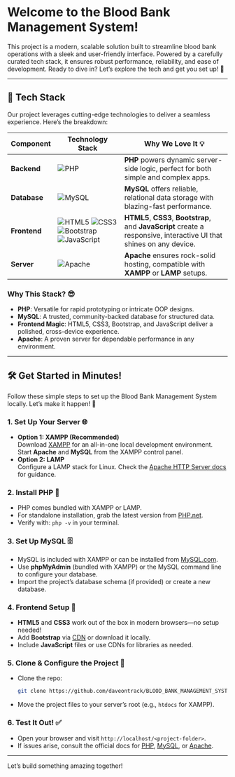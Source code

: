 
# Welcome to the Blood Bank Management System!

This project is a modern, scalable solution built to streamline blood bank operations with a sleek and user-friendly interface. Powered by a carefully curated tech stack, it ensures robust performance, reliability, and ease of development. Ready to dive in? Let’s explore the tech and get you set up! 🎉

---

## 🌟 Tech Stack

Our project leverages cutting-edge technologies to deliver a seamless experience. Here’s the breakdown:

| Component       | Technology Stack                                                                 | Why We Love It 💡                                                                 |
|-----------------|----------------------------------------------------------------------------------|----------------------------------------------------------------------------------|
| **Backend**     | ![PHP](https://img.shields.io/badge/PHP-777BB4?logo=php&logoColor=white)         | **PHP** powers dynamic server-side logic, perfect for both simple and complex apps. |
| **Database**    | ![MySQL](https://img.shields.io/badge/MySQL-4479A1?logo=mysql&logoColor=white)   | **MySQL** offers reliable, relational data storage with blazing-fast performance.  |
| **Frontend**    | ![HTML5](https://img.shields.io/badge/HTML5-E34F26?logo=html5&logoColor=white) ![CSS3](https://img.shields.io/badge/CSS3-1572B6?logo=css3&logoColor=white) ![Bootstrap](https://img.shields.io/badge/Bootstrap-7952B3?logo=bootstrap&logoColor=white) ![JavaScript](https://img.shields.io/badge/JavaScript-F7DF1E?logo=javascript&logoColor=black) | **HTML5**, **CSS3**, **Bootstrap**, and **JavaScript** create a responsive, interactive UI that shines on any device. |
| **Server**      | ![Apache](https://img.shields.io/badge/Apache-D22128?logo=apache&logoColor=white) | **Apache** ensures rock-solid hosting, compatible with **XAMPP** or **LAMP** setups. |

### Why This Stack? 😎
- **PHP**: Versatile for rapid prototyping or intricate OOP designs.
- **MySQL**: A trusted, community-backed database for structured data.
- **Frontend Magic**: HTML5, CSS3, Bootstrap, and JavaScript deliver a polished, cross-device experience.
- **Apache**: A proven server for dependable performance in any environment.

---

## 🛠️ Get Started in Minutes!

Follow these simple steps to set up the Blood Bank Management System locally. Let’s make it happen! 🚀

### 1. Set Up Your Server 🌐
- **Option 1: XAMPP (Recommended)**  
  Download [XAMPP](https://www.apachefriends.org/) for an all-in-one local development environment.  
  Start **Apache** and **MySQL** from the XAMPP control panel.  
- **Option 2: LAMP**  
  Configure a LAMP stack for Linux. Check the [Apache HTTP Server docs](https://httpd.apache.org/docs/) for guidance.

### 2. Install PHP 🐘
- PHP comes bundled with XAMPP or LAMP.  
- For standalone installation, grab the latest version from [PHP.net](https://www.php.net/).  
- Verify with: `php -v` in your terminal.

### 3. Set Up MySQL 🗄️
- MySQL is included with XAMPP or can be installed from [MySQL.com](https://www.mysql.com/).  
- Use **phpMyAdmin** (bundled with XAMPP) or the MySQL command line to configure your database.  
- Import the project’s database schema (if provided) or create a new database.

### 4. Frontend Setup 🎨
- **HTML5** and **CSS3** work out of the box in modern browsers—no setup needed!  
- Add **Bootstrap** via [CDN](https://getbootstrap.com/) or download it locally.  
- Include **JavaScript** files or use CDNs for libraries as needed.

### 5. Clone & Configure the Project 📂
- Clone the repo:  
  ```bash
  git clone https://github.com/daveontrack/BLOOD_BANK_MANAGEMENT_SYSTEM
  ```
- Move the project files to your server’s root (e.g., `htdocs` for XAMPP).  

### 6. Test It Out! ✅
- Open your browser and visit `http://localhost/<project-folder>`.  
- If issues arise, consult the official docs for [PHP](https://www.php.net/docs.php), [MySQL](https://dev.mysql.com/doc/), or [Apache](https://httpd.apache.org/docs/).

---

Let’s build something amazing together! 

